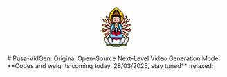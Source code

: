 <p align="center">
    <img src="https://github.com/Yaofang-Liu/Pusa-VidGen/blob/f867c49d9570b88e7bbce6e25583a0ad2417cdf7/icon.png" width="70"/>
</p>
# Pusa-VidGen: Original Open-Source Next-Level Video Generation Model  
**Codes and weights coming today, 28/03/2025, stay tuned** :relaxed:

